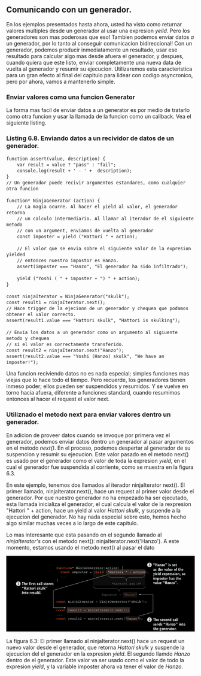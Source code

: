 ## Comunicando con un generador.

En los ejemplos presentados hasta ahora, usted ha visto como returnar valores multiples desde un generador al usar 
una expresion *yeild*. Pero los generadores son mas poderosas que eso! Tambien podemos enviar datos *a* un generador, 
por lo tanto al conseguir comunicacion bidireccional! Con un generador, podemos producir inmediatamente un resultado,
usar ese resultado para calcular algo mas desde afuera el generador, y despues, cuando quiera que este listo, enviar 
completamente una nueva data de vuelta al generador y resumir su ejecucion. Utilizaremos esta caracteristica para un 
gran efecto al final del capitulo para lidear con codigo asyncronico, pero por ahora, vamos a mantenerlo simple.

### Enviar valores como una funcion Generator
La forma mas facil de enviar datos a un generator es por medio de tratarlo como otra funcion y usar la llamada de la 
funcion como un callback. Vea el siguiente listing.

### Listing 6.8. Enviando datos a un recividor de datos de un generador.
```
function assert(value, description) {
	var result = value ? "pass" : "fail";
	console.log(result + ' - ' +  description);
}
// Un generador puede recivir argumentos estandares, como cualquier otra funcion

function* NinjaGenerator (action) {
	// La magia ocurre. Al hacer el yield al valor, el generador retorna
	// un calculo intermediario. Al llamar al iterador de el siguiente metodo
	// con un argument, enviamos de vuelta al generador
	const imposter = yield ("Hattori " + action);

	// El valor que se envia sobre el siguiente valor de la expresion yielded
	// entonces nuestro impostor es Hanzo.
	assert(imposter === "Hanzo", "El generador ha sido infiltrado");

	yield ("Yoshi ( " + imposter + ") " + action);
}

const ninjaIterator = NinjaGenerator("skulk");
const result1 = ninjaIterator.next();
// Hace trigger de la ejecionn de un generador y chequea que podamos obtener el valor correcto.
assert(result1.value === "Hattori skulk", "Hattori is skulking");

// Envia los datos a un generador como un argumento al sigiuente metodo y chequea
// si el valor es correctamente transferido.
const result2 = ninjaIterator.next("Hanzo");
assert(result2.value === "Yoshi (Hanzo) skulk", "We have an imposter!");
```
Una funcion reciviendo datos no es nada especial; simples funciones mas viejas que lo hace todo el tiempo. Pero 
recuerde, los generadores tienen inmeso poder; ellos pueden ser suspendidos y resumidos. Y se vuelve en torno hacia 
afuera, diferente a funciones standard, cuando resumimos entonces al hacer el request el valor next.

### Utiliznado el metodo next para enviar valores dentro un generador.

En adicion de proveer datos cuando se invoque por primera vez el generador, podemos enviar datos dentro un generador 
al pasar argumentos en el metodo *next()*. En el proceso, podemos despertar al generador de su suspencion y resumir 
su ejecucion. Este valor pasado en el metodo next() es usado por el generador como el valor de toda la expresion 
*yield*, en el cual el generador fue suspendida al corriente, como se muestra en la figura 6.3.

En este ejemplo, tenemos dos llamados al iterador ninjaIterator next(). El primer llamado, ninjaIterator.next(), hace un 
request al primer valor desde el generador. Por que nuestro generador no ha empezado ha ser ejecutado, esta llamada 
inicializa el generador, el cual calcula el valor de la rexpresion "Hattori " + action, hace un yield al valor 
*Hattori skulk*, y suspende a la ejecucion del generador. No hay nada especial sobre esto, hemos hecho algo similar 
muchas veces a lo largo de este capitulo.

Lo mas interesante que esta pasando en el segundo llamado al *ninjaIterator's* con el metodo next(): 
ninjaIterator.next('Hanzo'). A este momento, estamos usando el metodo next() al pasar el dato

![Generators](generatorInitialize.png)

La figura 6.3: El primer llamado al ninjaIterator.next() hace un request un nuevo valor desde el generador, que retorna 
*Hattori skulk* y suspende la ejecucion del el generador en la expresion *yield*. El segundo llamdo *Hanzo* dentro de 
el generador. Este valor va ser usado como el valor de todo la expresion *yield*, y la variable imposter ahora va tener 
el valor de *Hanzo*.